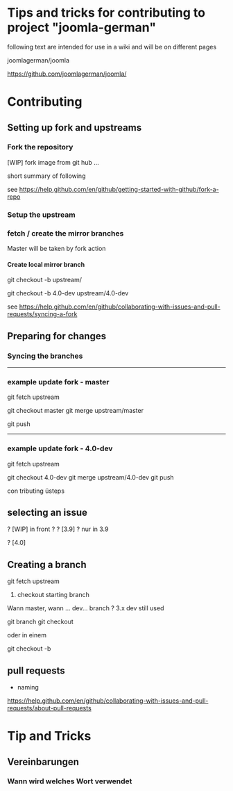 
# Tips and tricks for contributing to project  "joomla-german"

following text are intended for use in a wiki and will be on different pages

joomlagerman/joomla

https://github.com/joomlagerman/joomla/


# Contributing 


## Setting up fork and upstreams

### Fork the repository

[WIP] fork image from git hub ...

short summary of following 


see https://help.github.com/en/github/getting-started-with-github/fork-a-repo

### Setup the upstream


### fetch / create the mirror branches

Master will be taken by fork action

#### Create local mirror branch

git checkout -b <new branch> upstream/<remote branch>

git checkout -b 4.0-dev upstream/4.0-dev






see https://help.github.com/en/github/collaborating-with-issues-and-pull-requests/syncing-a-fork

## Preparing for changes

### Syncing the branches

----------------------------------------
### example update fork - master
git fetch upstream

git checkout master
git merge upstream/master

git push

---------------------------------------
### example update fork - 4.0-dev

git fetch upstream

git checkout 4.0-dev
git merge upstream/4.0-dev
git push


con tributing üsteps


## selecting an issue

? [WIP] in front ?
? [3.9] ? nur in 3.9

? [4.0]


## Creating a branch

git fetch upstream

1) checkout starting branch

Wann master, wann ... dev... branch ? 3.x dev still used

git branch <name>
git checkout <name>

oder in einem 

git checkout -b <name>



## pull requests

* naming

https://help.github.com/en/github/collaborating-with-issues-and-pull-requests/about-pull-requests



# Tip and Tricks 

## Vereinbarungen

### Wann wird welches Wort verwendet

### 


